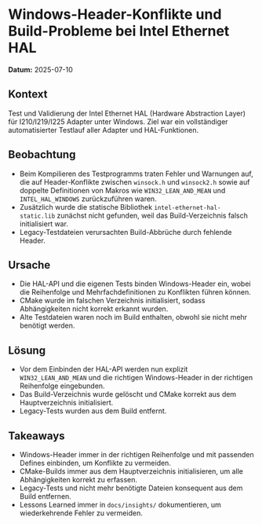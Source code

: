 # Windows-Header-Konflikte und Build-Probleme bei Intel Ethernet HAL

**Datum:** 2025-07-10

## Kontext
Test und Validierung der Intel Ethernet HAL (Hardware Abstraction Layer) für I210/I219/I225 Adapter unter Windows. Ziel war ein vollständiger automatisierter Testlauf aller Adapter und HAL-Funktionen.

## Beobachtung
- Beim Kompilieren des Testprogramms traten Fehler und Warnungen auf, die auf Header-Konflikte zwischen `winsock.h` und `winsock2.h` sowie auf doppelte Definitionen von Makros wie `WIN32_LEAN_AND_MEAN` und `INTEL_HAL_WINDOWS` zurückzuführen waren.
- Zusätzlich wurde die statische Bibliothek `intel-ethernet-hal-static.lib` zunächst nicht gefunden, weil das Build-Verzeichnis falsch initialisiert war.
- Legacy-Testdateien verursachten Build-Abbrüche durch fehlende Header.

## Ursache
- Die HAL-API und die eigenen Tests binden Windows-Header ein, wobei die Reihenfolge und Mehrfachdefinitionen zu Konflikten führen können.
- CMake wurde im falschen Verzeichnis initialisiert, sodass Abhängigkeiten nicht korrekt erkannt wurden.
- Alte Testdateien waren noch im Build enthalten, obwohl sie nicht mehr benötigt werden.

## Lösung
- Vor dem Einbinden der HAL-API werden nun explizit `WIN32_LEAN_AND_MEAN` und die richtigen Windows-Header in der richtigen Reihenfolge eingebunden.
- Das Build-Verzeichnis wurde gelöscht und CMake korrekt aus dem Hauptverzeichnis initialisiert.
- Legacy-Tests wurden aus dem Build entfernt.

## Takeaways
- Windows-Header immer in der richtigen Reihenfolge und mit passenden Defines einbinden, um Konflikte zu vermeiden.
- CMake-Builds immer aus dem Hauptverzeichnis initialisieren, um alle Abhängigkeiten korrekt zu erfassen.
- Legacy-Tests und nicht mehr benötigte Dateien konsequent aus dem Build entfernen.
- Lessons Learned immer in `docs/insights/` dokumentieren, um wiederkehrende Fehler zu vermeiden.
